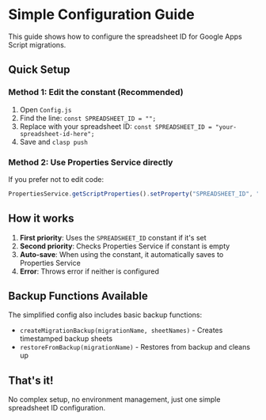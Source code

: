 # Simple Configuration Guide

This guide shows how to configure the spreadsheet ID for Google Apps Script migrations.

## Quick Setup

### Method 1: Edit the constant (Recommended)
1. Open `Config.js`
2. Find the line: `const SPREADSHEET_ID = "";`
3. Replace with your spreadsheet ID: `const SPREADSHEET_ID = "your-spreadsheet-id-here";`
4. Save and `clasp push`

### Method 2: Use Properties Service directly
If you prefer not to edit code:
```javascript
PropertiesService.getScriptProperties().setProperty("SPREADSHEET_ID", "your-spreadsheet-id-here");
```

## How it works

1. **First priority**: Uses the `SPREADSHEET_ID` constant if it's set
2. **Second priority**: Checks Properties Service if constant is empty  
3. **Auto-save**: When using the constant, it automatically saves to Properties Service
4. **Error**: Throws error if neither is configured

## Backup Functions Available

The simplified config also includes basic backup functions:

- `createMigrationBackup(migrationName, sheetNames)` - Creates timestamped backup sheets
- `restoreFromBackup(migrationName)` - Restores from backup and cleans up

## That's it!

No complex setup, no environment management, just one simple spreadsheet ID configuration.
